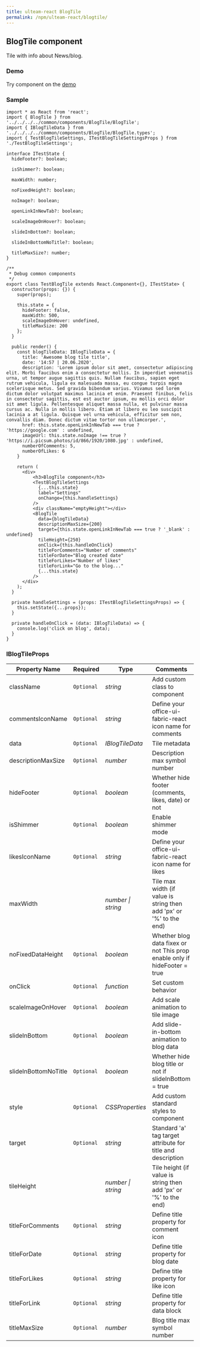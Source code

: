 ```yaml
---
title: ulteam-react BlogTile
permalink: /npm/ulteam-react/blogtile/
---
```


## BlogTile component

Tile with info about News/blog.

### Demo
Try component on the [demo](/npm/ulteam-react/demo/?r=blogtile)

### Sample

```tsx
import * as React from 'react';
import { BlogTile } from '../../../../common/components/BlogTile/BlogTile';
import { IBlogTileData } from '../../../../common/components/BlogTile/BlogTile.types';
import { TestBlogTileSettings, ITestBlogTileSettingsProps } from './TestBlogTileSettings';

interface ITestState {
  hideFooter?: boolean;

  isShimmer?: boolean;

  maxWidth: number;

  noFixedHeight?: boolean;

  noImage?: boolean;

  openLinkInNewTab?: boolean;

  scaleImageOnHover?: boolean;

  slideInBottom?: boolean;

  slideInBottomNoTitle?: boolean;

  titleMaxSize?: number;
}

/**
 * Debug common components
 */
export class TestBlogTile extends React.Component<{}, ITestState> {
  constructor(props: {}) {
    super(props);

    this.state = {
      hideFooter: false,
      maxWidth: 500,
      scaleImageOnHover: undefined,
      titleMaxSize: 200
    };
  }

  public render() {
    const blogTileData: IBlogTileData = {
      title: 'Awesome blog tile title',
      date: '14:57 | 20.06.2020',
      description: 'Lorem ipsum dolor sit amet, consectetur adipiscing elit. Morbi faucibus enim a consectetur mollis. In imperdiet venenatis urna, ut tempor augue sagittis quis. Nullam faucibus, sapien eget rutrum vehicula, ligula ex malesuada massa, eu congue turpis magna scelerisque metus. Sed gravida bibendum varius. Vivamus sed lorem dictum dolor volutpat maximus lacinia et enim. Praesent finibus, felis in consectetur sagittis, est est auctor ipsum, eu mollis orci dolor sit amet ligula. Pellentesque aliquet massa nulla, et pulvinar massa cursus ac. Nulla in mollis libero. Etiam at libero eu leo suscipit lacinia a at ligula. Quisque vel urna vehicula, efficitur sem non, convallis diam. Donec dictum vitae tortor non ullamcorper.',
      href: this.state.openLinkInNewTab === true ? 'https://google.com' : undefined,
      imageUrl: this.state.noImage !== true ? 'https://i.picsum.photos/id/866/1920/1080.jpg' : undefined,
      numberOfComments: 5,
      numberOfLikes: 6
    }

    return (
      <div>
          <h3>BlogTile component</h3>
          <TestBlogTileSettings
            {...this.state}
            label="Settings"
            onChange={this.handleSettings}
          />
          <div className="emptyHeight"></div>
          <BlogTile 
            data={blogTileData}
            descriptionMaxSize={200}
            target={this.state.openLinkInNewTab === true ? '_blank' : undefined}
            tileHeight={250}
            onClick={this.handleOnClick}
            titleForComments="Number of comments"
            titleForDate="Blog created date"
            titleForLikes="Number of likes"
            titleForLink="Go to the blog..."
            {...this.state}
          />
      </div>
    );
  }

  private handleSettings = (props: ITestBlogTileSettingsProps) => {
    this.setState({...props});
  }

  private handleOnClick = (data: IBlogTileData) => {
    console.log('click on blog', data);
  }
}
```


### IBlogTileProps

| Property Name | Required | Type | Comments |
|-|-|-|-|
 | className | `Optional` |  *string* |     Add custom class to component       |  
 | commentsIconName | `Optional` |  *string* |     Define your office-ui-fabric-react icon name for comments       |  
 | data | `Optional` |  *IBlogTileData* |     Tile metadata       |  
 | descriptionMaxSize | `Optional` |  *number* |     Description max symbol number       |  
 | hideFooter | `Optional` |  *boolean* |     Whether hide footer (comments, likes, date) or not       |  
 | isShimmer | `Optional` |  *boolean* |     Enable shimmer mode       |  
 | likesIconName | `Optional` |  *string* |     Define your office-ui-fabric-react icon name for likes       |  
 | maxWidth |  |  *number \| string* |     Tile max width (if value is string then add 'px' or '%' to the end)       |  
 | noFixedDataHeight | `Optional` |  *boolean* |     Whether blog data fixex or not This prop enable only if hideFooter = true       |  
 | onClick | `Optional` |  *function* |     Set custom behavior       |  
 | scaleImageOnHover | `Optional` |  *boolean* |     Add scale animation to tile image       |  
 | slideInBottom | `Optional` |  *boolean* |     Add slide-in-bottom animation to blog data       |  
 | slideInBottomNoTitle | `Optional` |  *boolean* |     Whether hide blog title or not if slideInBottom = true       |  
 | style | `Optional` |  *CSSProperties* |     Add custom standard styles to component       |  
 | target | `Optional` |  *string* |     Standard 'a' tag target attribute for title and description       |  
 | tileHeight |  |  *number \| string* |     Tile height (if value is string then add 'px' or '%' to the end)       |  
 | titleForComments | `Optional` |  *string* |     Define title property for comment icon       |  
 | titleForDate | `Optional` |  *string* |     Define title property for blog date       |  
 | titleForLikes | `Optional` |  *string* |     Define title property for like icon       |  
 | titleForLink | `Optional` |  *string* |     Define title property for data block       |  
 | titleMaxSize | `Optional` |  *number* |     Blog title max symbol number       |
